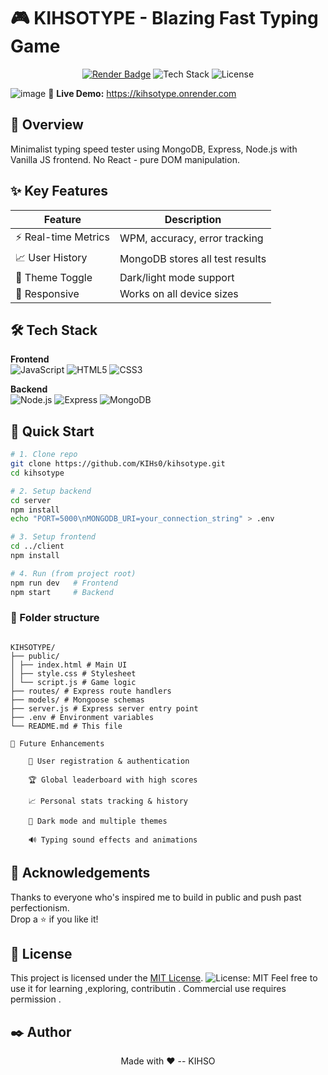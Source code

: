 # 🎮 KIHSOTYPE - Blazing Fast Typing Game

<div align="center">
  
  [![Render Badge](https://img.shields.io/badge/Render-Deployed-5C4EE5)](https://kihsotype.onrender.com)
  ![Tech Stack](https://img.shields.io/badge/Stack-MERN-09AC3F)
  ![License](https://img.shields.io/badge/License-MIT-red)
</div>

![image](https://github.com/user-attachments/assets/3c73d7d7-f978-4403-af3b-e88cca3ae150)
🔗 **Live Demo:** https://kihsotype.onrender.com



## 📌 Overview
Minimalist typing speed tester using MongoDB, Express, Node.js with Vanilla JS frontend. No React - pure DOM manipulation.

## ✨ Key Features
| Feature | Description |
|---------|-------------|
| ⚡ Real-time Metrics | WPM, accuracy, error tracking |
| 📈 User History | MongoDB stores all test results |
| 🎨 Theme Toggle | Dark/light mode support |
| 📱 Responsive | Works on all device sizes |

## 🛠️ Tech Stack
**Frontend**  
![JavaScript](https://img.shields.io/badge/JS-Vanilla%20ES6+-F7DF1E) 
![HTML5](https://img.shields.io/badge/HTML5-E34F26) 
![CSS3](https://img.shields.io/badge/CSS3-1572B6)

**Backend**  
![Node.js](https://img.shields.io/badge/Node.js-339933) 
![Express](https://img.shields.io/badge/Express-000000) 
![MongoDB](https://img.shields.io/badge/MongoDB-47A248)

## 🚀 Quick Start
```bash
# 1. Clone repo
git clone https://github.com/KIHs0/kihsotype.git
cd kihsotype

# 2. Setup backend
cd server
npm install
echo "PORT=5000\nMONGODB_URI=your_connection_string" > .env

# 3. Setup frontend
cd ../client
npm install

# 4. Run (from project root)
npm run dev   # Frontend
npm start     # Backend
```



### 📂 Folder structure
```

KIHSOTYPE/
├── public/
│ ├── index.html # Main UI
│ ├── style.css # Stylesheet
│ └── script.js # Game logic
├── routes/ # Express route handlers
├── models/ # Mongoose schemas 
├── server.js # Express server entry point
├── .env # Environment variables
└── README.md # This file

```


```
🔮 Future Enhancements

    🧾 User registration & authentication

    🏆 Global leaderboard with high scores

    📈 Personal stats tracking & history

    🎨 Dark mode and multiple themes

    🔊 Typing sound effects and animations
```

## 🙌 Acknowledgements

Thanks to everyone who's inspired me to build in public and push past perfectionism.  
Drop a ⭐ if you like it!

## 📜 License

This project is licensed under the [MIT License](./LICENSE).  ![License: MIT](https://img.shields.io/badge/License-MIT-yellow.svg)
Feel free to use it for learning ,exploring, contributin . Commercial use requires permission .




## ✒️ **Author**
  <div align="center">
  Made with ❤️ -- KIHSO
  </div>
